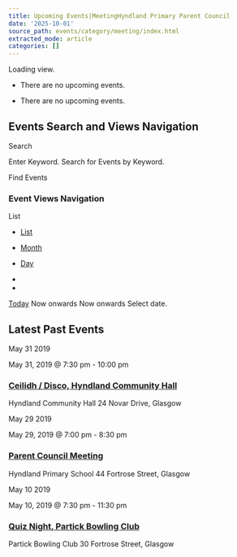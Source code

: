 ```yaml
---
title: Upcoming Events|MeetingHyndland Primary Parent Council
date: '2025-10-01'
source_path: events/category/meeting/index.html
extracted_mode: article
categories: []
---
```

Loading view. 

- There are no upcoming events. 

- There are no upcoming events. 

## Events Search and Views Navigation 
 Search 

 Enter Keyword. Search for Events by Keyword. 

 Find Events

### Event Views Navigation 

 List 

- [List](events/category/meeting/list/)
- [Month](events/category/meeting/month/)
- [Day](events/category/meeting/today/)

- 
- 

[Today](events/category/meeting/list/ "Click to select today's date")
 Now onwards Now onwards Select date. 

## Latest Past Events

 May 31 2019 

May 31, 2019 @ 7:30 pm - 10:00 pm

### [Ceilidh / Disco, Hyndland Community Hall](event/ceilidh-disco-hyndland-community-hall/ "Ceilidh / Disco, Hyndland Community Hall")
 Hyndland Community Hall 24 Novar Drive, Glasgow 

 May 29 2019 

May 29, 2019 @ 7:00 pm - 8:30 pm

### [Parent Council Meeting](event/parent-council-meeting-tbc-7/ "Parent Council Meeting")
 Hyndland Primary School 44 Fortrose Street, Glasgow 

 May 10 2019 

May 10, 2019 @ 7:30 pm - 11:30 pm

### [Quiz Night, Partick Bowling Club](event/quiz-night-venue-tbc/ "Quiz Night, Partick Bowling Club")
 Partick Bowling Club 30 Fortrose Street, Glasgow
